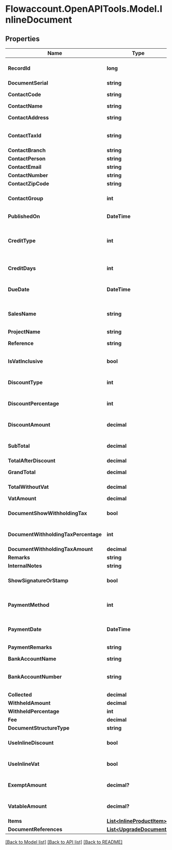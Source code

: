 
# Flowaccount.OpenAPITools.Model.InlineDocument

## Properties

Name | Type | Description | Notes
------------ | ------------- | ------------- | -------------
**RecordId** | **long** | id ของเอกสาร | [optional] [default to 0]
**DocumentSerial** | **string** | เลขที่เอกสาร | [optional] 
**ContactCode** | **string** | รหัส ผู้ติดต่อ/ผู้จำหน่าย | [optional] 
**ContactName** | **string** | ชื่อบริษัท | 
**ContactAddress** | **string** | ที่อยู่ ผู้ติดต่อ/ผู้จำหน่าย | [optional] 
**ContactTaxId** | **string** | เลขประจำตัวผู้เสียภาษี ผู้ติิดต่อ/ผู้จำหน่าย | [optional] 
**ContactBranch** | **string** | สำนักงาน/สาขา | [optional] 
**ContactPerson** | **string** | ชื่อผู้ติดต่อ | [optional] 
**ContactEmail** | **string** | อีเมลผู้ติดต่อ | [optional] 
**ContactNumber** | **string** | เบอร์มือถือผู้ติดต่อ | [optional] 
**ContactZipCode** | **string** | รหัสไปรษณีย์ติดต่อ | [optional] 
**ContactGroup** | **int** | ประผู้ติดต่อ 1 &#x3D; บุคคลธรรมดา / 3 &#x3D; นิติบุคคล | [optional] [default to 1]
**PublishedOn** | **DateTime** | วันที่เอกสาร รูปแบบ yyyy-MM-dd | 
**CreditType** | **int** | รูปแบบเครดิต: 1 &#x3D; เครดิต (วัน) / 3 &#x3D; เงินสด  / 5 &#x3D; เครดิต (ไม่แสดงวันที่ครบกำหนด) | [optional] [default to 1]
**CreditDays** | **int** | จำนวนวันที่ให้เครดิต | [optional] [default to 0]
**DueDate** | **DateTime** | วันครบกำหนดเอกสาร รูปแบบ yyyy-MM-dd | 
**SalesName** | **string** | ชื่อผู้สร้างเอกสาร หรือ ชื่อพนักงานขาย | [optional] [default to "email creator"]
**ProjectName** | **string** | ชื่อโปรเจค | [optional] 
**Reference** | **string** | เลขที่อ้างอิง หรือ เลขที่เอกสารที่เกี่ยวข้อง | [optional] 
**IsVatInclusive** | **bool** | มูลค่าเอกสารรวมภาษีแล้วหรือไม่ | [optional] [default to false]
**DiscountType** | **int** | รูปแบบส่วนลด 1 &#x3D;  เปอร์เซ็นต์ / 3 &#x3D; จำนวน (บาท) | [optional] [default to 1]
**DiscountPercentage** | **int** | มูลค่าส่วนลดเป็นเปอร์เซ็นต์ | [optional] [default to 0]
**DiscountAmount** | **decimal** | มูลค่าส่วนลดเป็นจำนวน | [optional] [default to 0M]
**SubTotal** | **decimal** | มูลค่ารวมเป็นเงิน | [optional] [default to 0M]
**TotalAfterDiscount** | **decimal** | มูลค่าหลังหักส่วนลด | 
**GrandTotal** | **decimal** | มูลค่าท้ายเอกสาร (รวม vat เสมอ) | 
**TotalWithoutVat** | **decimal** | มูลค่าเอกสารก่อนภาษี | [optional] 
**VatAmount** | **decimal** | ภาษีมูลค่าเพิ่ม | [optional] 
**DocumentShowWithholdingTax** | **bool** | แสดงหรือไแสดง หักณที่จ่ายท้ายบิล | [optional] [default to false]
**DocumentWithholdingTaxPercentage** | **int** | ภาษี ณ ที่จ่าย (%) | [optional] [default to 0]
**DocumentWithholdingTaxAmount** | **decimal** | มูลค่าภาษีหักณที่จ่าย | [optional] 
**Remarks** | **string** |  | [optional] 
**InternalNotes** | **string** | โน๊ตภายในบริษัท | [optional] 
**ShowSignatureOrStamp** | **bool** | ลายเซ็นอิเล็กทรอนิกส์และตรายาง | [optional] [default to true]
**PaymentMethod** | **int** | วิธีการชำระ 1 &#x3D; เงินสด / 3 &#x3D; เช็ค /  5 &#x3D; โอนเงิน , 7 &#x3D; เครดิต | [optional] [default to 0]
**PaymentDate** | **DateTime** | วันที่รับชำระเงิน รูปแบบ yyyy-MM-dd | [optional] 
**PaymentRemarks** | **string** | รายละเอียดการเก็บเงิน | [optional] 
**BankAccountName** | **string** | ชื่อธนาคาร | [optional] 
**BankAccountNumber** | **string** | เลขที่ธนาคาร/บัตรเคดิต(สำหรับ MethodPayment : 5, 7) | [optional] 
**Collected** | **decimal** | จำนวนเงินที่เก็บ | [optional] 
**WithheldAmount** | **decimal** | ยอดหัก ณ ที่จ่าย | [optional] 
**WithheldPercentage** | **int** | หัก ณ ที่จ่าย | [optional] 
**Fee** | **decimal** | ค่าธรรมเนียม | [optional] 
**DocumentStructureType** | **string** |  | 
**UseInlineDiscount** | **bool** | ใช้งาน inline discount ส่วนลดแยกตามรายการสินค้า | [optional] [default to true]
**UseInlineVat** | **bool** | ใช้ inline vat ส่วนลดและภาษี แยกตามรายการสินค้า | [optional] 
**ExemptAmount** | **decimal?** | ยอดขายที่ยกเว้นภาษีมูลค่าเพิ่ม | [optional] [default to 0M]
**VatableAmount** | **decimal?** | ยอดขายที่คิดภาษีมูลค่าเพิ่ม | [optional] [default to 0M]
**Items** | [**List&lt;InlineProductItem&gt;**](InlineProductItem.md) |  | [optional] 
**DocumentReferences** | [**List&lt;UpgradeDocument&gt;**](UpgradeDocument.md) |  | [optional] 

[[Back to Model list]](../README.md#documentation-for-models)
[[Back to API list]](../README.md#documentation-for-api-endpoints)
[[Back to README]](../README.md)

